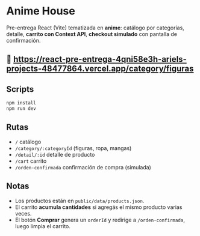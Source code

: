 # Anime House

Pre-entrega React (Vite) tematizada en **anime**: catálogo por categorías, detalle, **carrito con Context API**, **checkout simulado** con pantalla de confirmación.

## 🚀  https://react-pre-entrega-4qni58e3h-ariels-projects-48477864.vercel.app/category/figuras

## Scripts
```bash
npm install
npm run dev
```

## Rutas
- `/` catálogo
- `/category/:categoryId` (figuras, ropa, mangas)
- `/detail/:id` detalle de producto
- `/cart` carrito
- `/orden-confirmada` confirmación de compra (simulada)

## Notas
- Los productos están en `public/data/products.json`.
- El carrito **acumula cantidades** si agregás el mismo producto varias veces.
- El botón **Comprar** genera un `orderId` y redirige a `/orden-confirmada`, luego limpia el carrito.

